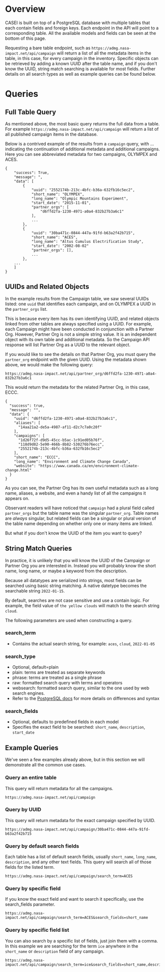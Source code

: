 # Overview

CASEI is built on top of a PostgreSQL database with multiple tables that each contain fields and foreign keys. Each endpoint in the API will point to a corresponding table. All the available models and fields can be seen at the bottom of this page.

Requesting a bare table endpoint, such as `https://admg.nasa-impact.net/api/campaign` will return a list of all the metadata items in the table, in this case, for every campaign in the inventory. Specific objects can be retrieved by adding a known UUID after the table name, and if you don't know the UUID, string match searching is available for most fields. Further details on all search types as well as example queries can be found below.

# Queries
## Full Table Query
As mentioned above, the most basic query returns the full data from a table. For example `https://admg.nasa-impact.net/api/campaign` will return a list of all published campaign items in the database.

Below is a contrived example of the results from a `campaign` query, with ... indicating the continuation of additional metadata and additional campaigns. Here you can see abbreviated metadata for two campaigns, OLYMPEX and ACES.

```
{ 
    "success": True, 
    "message": ", 
    "data": [
        { 
            "uuid": "2552174b-213c-4bfc-b36a-632fb16c5ec2",
            "short_name": "OLYMPEX",
            "long_name": "Olympic Mountains Experiment",
            "start_date": "2015-11-01",
            "partner_orgs": [
                "d6ffd2fa-1230-4971-a0a4-832b27b3a6c1"
            ],
            ...
        }, 
        { 
            "uuid": "30ba471c-0844-447a-91fd-b63a2f42b715",
            "short_name": "ACES",
            "long_name": "Altus Cumulus Electrification Study",
            "start_date": "2002-08-02"
            "partner_orgs": [],
            ...
        }, 
    ...
    ]
}
```
## UUIDs and Related Objects

In the example results from the Campaign table, we saw several UUIDs listed: one `uuid` that identifies each campaign, and on OLYMPEX a UUID in the `partner_orgs` list.

This is because every item has its own identifying UUID, and related objects linked from other tables are always specified using a UUID. For example, each Campaign might have been conducted in conjunction with a Partner Org. However, Partner Org is not a simple string value. It is an independent object with its own table and additional metadata. So the Campaign API response will list Partner Org as a UUID to the relevant object.

If you would like to see the details on that Partner Org, you must query the `partner_org` endpoint with the given UUID. Using the metadata shown above, we would make the following query:
```
https://admg.nasa-impact.net/api/partner_org/d6ffd2fa-1230-4971-a0a4-832b27b3a6c1
```
This would return the metadata for the related Partner Org, in this case, ECCC.
```
{
  "success": true,
  "message": "",
  "data": {
    "uuid": "d6ffd2fa-1230-4971-a0a4-832b27b3a6c1",
    "aliases": [
      "14aa21a2-de5a-4987-af11-d2c7c7a0c20f"
    ],
    "campaigns": [
      "1d26f72f-d9d5-45cc-b5ac-1c91ed05b76f",
      "118d9d82-5e90-466b-8b82-530276b76ecc",
      "2552174b-213c-4bfc-b36a-632fb16c5ec2"
    ],
    "short_name": "ECCC",
    "long_name": "Environment and Climate Change Canada",
    "website": "https://www.canada.ca/en/environment-climate-change.html"
  }
}
```
As you can see, the Partner Org has its own useful metadata such as a long name, aliases, a website, and even a handy list of all the campaigns it appears on.

Observant readers will have noticed that `campaign` had a plural field called `partner_orgs` but the table name was the singular `partner_org`. Table names are *always* singular, but related fields can be a singular or plural version of the table name depending on whether only one or many items are linked.

But what if you don't know the UUID of the item you want to query?

## String Match Queries
In practice, it is unlikely that you will know the UUID of the Campaign or Partner Org you are interested in. Instead you will probably know the short name, long name, or maybe a keyword from the description.

Because all datatypes are serialized into strings, most fields can be searched using basic string matching. A native datetype becomes the searchable string `2022-01-15`. 

By default, searches are not case sensitive and use a contain logic. For example, the field value of `the yellow clouds` will match to the search string `cloud`. 

The following parameters are used when constructing a query.

### search_term
- Contains the actual search string, for example: `aces`, `cloud`, `2022-01-05`

### search_type
- Optional, default=plain
- plain: terms are treated as separate keywords
- phrase: terms are treated as a single phrase
- raw: formatted search query with terms and operators
- websearch: formatted search query, similar to the one used by web search engines. 
- Refer to the [PostgreSQL docs](https://www.postgresql.org/docs/current/textsearch-controls.html#TEXTSEARCH-PARSING-QUERIES) for more details on differences and syntax

### search_fields
- Optional, defaults to predefined fields in each model
- Specifies the exact field to be searched: `short_name`, `description`, `start_date`



## Example Queries
We've seen a few examples already above, but in this section we will demonstrate all the common use cases.

### Query an entire table
This query will return metadata for all the campaigns.
```
https://admg.nasa-impact.net/api/campaign
```
### Query by UUID
This query will return metadata for the exact campaign specified by UUID.
```
https://admg.nasa-impact.net/api/campaign/30ba471c-0844-447a-91fd-b63a2f42b715
```
### Query by default search fields
Each table has a list of default search fields, usually `short_name`, `long_name`, `description`, and any other text fields. This query will search all of those fields for the listed term.
```
https://admg.nasa-impact.net/api/campaign/search_term=ACES
```
### Query by specific field
If you know the exact field and want to search it specifically, use the search_fields parameter.
```
https://admg.nasa-impact.net/api/campaign/search_term=ACES&search_fields=short_name
```
### Query by specific field list
You can also search by a specific list of fields, just join them with a comma. In this example we are searching for the term `ice` anywhere in the `short_name` or `description` field of any campaign.
```
https://admg.nasa-impact.net/api/campaign/search_term=ice&search_fields=short_name,description
```

